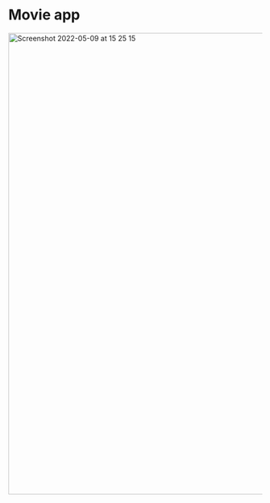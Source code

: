 # Movie app
<img width="913" alt="Screenshot 2022-05-09 at 15 25 15" src="https://user-images.githubusercontent.com/54024811/167409381-954f3f22-6d55-40c2-b4fc-ea5d1f55c737.png">
